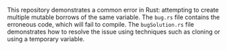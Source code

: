 This repository demonstrates a common error in Rust: attempting to create multiple mutable borrows of the same variable. The `bug.rs` file contains the erroneous code, which will fail to compile. The `bugSolution.rs` file demonstrates how to resolve the issue using techniques such as cloning or using a temporary variable.
